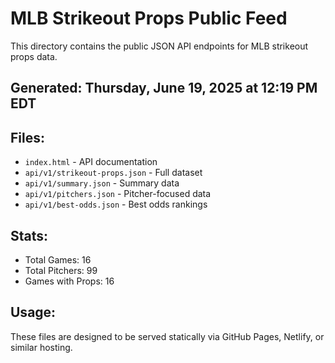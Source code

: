 # MLB Strikeout Props Public Feed

This directory contains the public JSON API endpoints for MLB strikeout props data.

## Generated: Thursday, June 19, 2025 at 12:19 PM EDT

## Files:
- `index.html` - API documentation
- `api/v1/strikeout-props.json` - Full dataset
- `api/v1/summary.json` - Summary data
- `api/v1/pitchers.json` - Pitcher-focused data  
- `api/v1/best-odds.json` - Best odds rankings

## Stats:
- Total Games: 16
- Total Pitchers: 99
- Games with Props: 16

## Usage:
These files are designed to be served statically via GitHub Pages, Netlify, or similar hosting.
